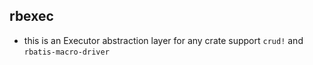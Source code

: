 ## rbexec

* this is an Executor abstraction layer  for any crate support `crud!` and `rbatis-macro-driver`
